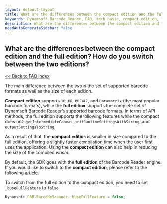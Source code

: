 ```yaml
---
layout: default-layout
title: What are the differences between the compact edition and the full edition?
keywords: Dynamsoft Barcode Reader, FAQ, tech basic, compact edition, full edition
description: What are the differences between the compact edition and the full edition?
needAutoGenerateSidebar: false
---
```


## What are the differences between the compact edition and the full edition? How do you switch between the two editions?

[<< Back to FAQ index](index.md)

The main difference between the two is the set of supported barcode formats as well as the size of each edition.

**Compact edition** supports `1D`, `QR`, `PDF417`, and `Datamatrix` (the most popular barcode formats), while the **full edition** supports the complete set of Dynamsoft Barcode Reader’s supported barcode formats.
In terms of API methods, the full edition supports the following features while the compact does not: `getIntermediateCanvas`, `initRuntimeSettingsWithString`, and ` outputSettingsToString`.

As a result of that, the **compact edition** is smaller in size compared to the full edition, offering a slightly faster compilation time when the user first uses the application. Using the **compact edition** can also help in reducing the size of the compiled *wasm*.

By default, the SDK goes with the **full edition** of the Barcode Reader engine. If you would like to switch to the **compact edition**, please refer to the following [article](https://www.dynamsoft.com/barcode-reader/programming/javascript/user-guide/features-requirements.html#compact-and-full-editions).

To switch from the full edition to the compact edition, you need to set `_bUseFullFeature` to `false`

```javascript
Dynamsoft.DBR.BarcodeScanner._bUseFullFeature = false;
```
